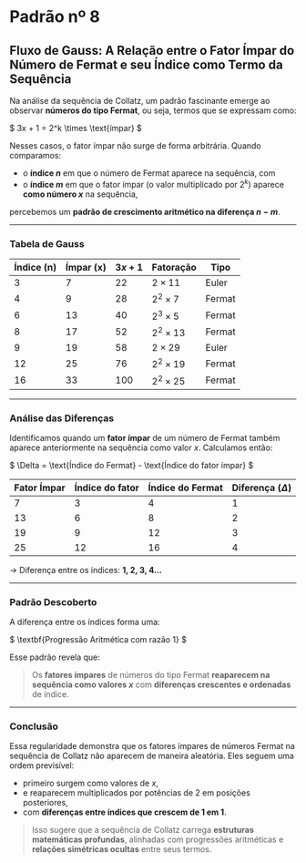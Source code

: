 # Padrão nº 8

## Fluxo de Gauss: A Relação entre o Fator Ímpar do Número de Fermat e seu Índice como Termo da Sequência

Na análise da sequência de Collatz, um padrão fascinante emerge ao observar **números do tipo Fermat**, ou seja, termos que se expressam como:

$
3x + 1 = 2^k \times \text{ímpar}
$

Nesses casos, o fator ímpar não surge de forma arbitrária. Quando comparamos:

- o **índice $n$** em que o número de Fermat aparece na sequência, com
- o **índice $m$** em que o fator ímpar (o valor multiplicado por $2^k$) aparece **como número $x$** na sequência,

percebemos um **padrão de crescimento aritmético na diferença $n - m$**.

---

### Tabela de Gauss

| Índice (n) | Ímpar (x) | $3x + 1$ | Fatoração        | Tipo   |
|------------|-----------|--------------|------------------|--------|
| 3          | 7         | 22           | $2 \times 11$      | Euler  |
| 4          | 9         | 28           | $2^2 \times 7$     | Fermat |
| 6          | 13        | 40           | $2^3 \times 5$     | Fermat |
| 8          | 17        | 52           | $2^2 \times 13$    | Fermat |
| 9          | 19        | 58           | $2 \times 29$      | Euler  |
| 12         | 25        | 76           | $2^2 \times 19$    | Fermat |
| 16         | 33        | 100          | $2^2 \times 25$    | Fermat |

---

### Análise das Diferenças

Identificamos quando um **fator ímpar** de um número de Fermat também aparece anteriormente na sequência como valor $x$. Calculamos então:

$
\Delta = \text{Índice do Fermat} - \text{Índice do fator ímpar}
$

| Fator Ímpar | Índice do fator | Índice do Fermat | Diferença ($\Delta$) |
|-------------|------------------|------------------|---------------------------|
| 7           | 3                | 4                | 1                         |
| 13          | 6                | 8                | 2                         |
| 19          | 9                | 12               | 3                         |
| 25          | 12               | 16               | 4                         |

→ Diferença entre os índices: **1, 2, 3, 4...**

---

### Padrão Descoberto

A diferença entre os índices forma uma:

$
\textbf{Progressão Aritmética com razão 1}
$

Esse padrão revela que:

> Os **fatores ímpares** de números do tipo Fermat **reaparecem na sequência como valores $x$** com **diferenças crescentes e ordenadas** de índice.

---

### Conclusão

Essa regularidade demonstra que os fatores ímpares de números Fermat na sequência de Collatz não aparecem de maneira aleatória. Eles seguem uma ordem previsível:

- primeiro surgem como valores de $x$,
- e reaparecem multiplicados por potências de 2 em posições posteriores,  
- com **diferenças entre índices que crescem de 1 em 1**.

> Isso sugere que a sequência de Collatz carrega **estruturas matemáticas profundas**, alinhadas com progressões aritméticas e **relações simétricas ocultas** entre seus termos.